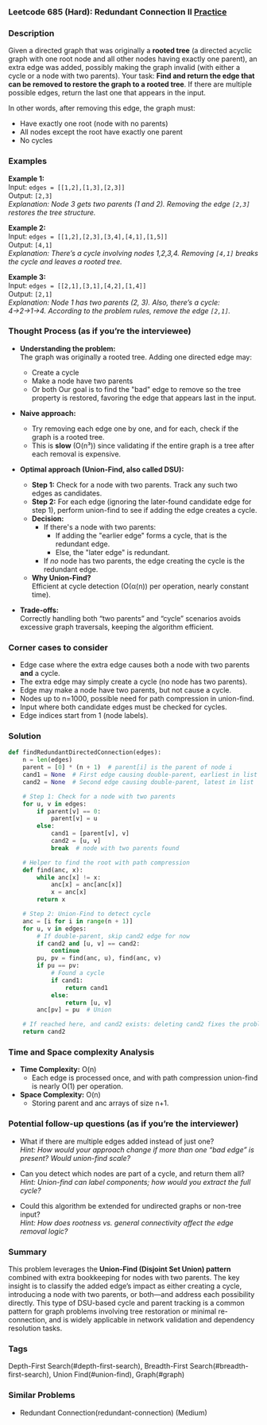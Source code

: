 ### Leetcode 685 (Hard): Redundant Connection II [Practice](https://leetcode.com/problems/redundant-connection-ii)

### Description  
Given a directed graph that was originally a **rooted tree** (a directed acyclic graph with one root node and all other nodes having exactly one parent), an extra edge was added, possibly making the graph invalid (with either a cycle or a node with two parents). Your task: **Find and return the edge that can be removed to restore the graph to a rooted tree**. If there are multiple possible edges, return the last one that appears in the input.

In other words, after removing this edge, the graph must:
- Have exactly one root (node with no parents)
- All nodes except the root have exactly one parent
- No cycles

### Examples  

**Example 1:**  
Input: `edges = [[1,2],[1,3],[2,3]]`  
Output: `[2,3]`  
*Explanation: Node 3 gets two parents (1 and 2). Removing the edge `[2,3]` restores the tree structure.*

**Example 2:**  
Input: `edges = [[1,2],[2,3],[3,4],[4,1],[1,5]]`  
Output: `[4,1]`  
*Explanation: There’s a cycle involving nodes 1,2,3,4. Removing `[4,1]` breaks the cycle and leaves a rooted tree.*

**Example 3:**  
Input: `edges = [[2,1],[3,1],[4,2],[1,4]]`  
Output: `[2,1]`  
*Explanation: Node 1 has two parents (2, 3). Also, there’s a cycle: 4→2→1→4. According to the problem rules, remove the edge `[2,1]`.*

### Thought Process (as if you’re the interviewee)

- **Understanding the problem:**  
  The graph was originally a rooted tree. Adding one directed edge may:
  - Create a cycle
  - Make a node have two parents
  - Or both
  Our goal is to find the "bad" edge to remove so the tree property is restored, favoring the edge that appears last in the input.

- **Naive approach:**
  - Try removing each edge one by one, and for each, check if the graph is a rooted tree.  
  - This is **slow** (O(n³)) since validating if the entire graph is a tree after each removal is expensive.

- **Optimal approach (Union-Find, also called DSU):**
  - **Step 1:** Check for a node with two parents. Track any such two edges as candidates.
  - **Step 2:** For each edge (ignoring the later-found candidate edge for step 1), perform union-find to see if adding the edge creates a cycle.
  - **Decision:**  
    - If there's a node with two parents:
      - If adding the "earlier edge" forms a cycle, that is the redundant edge.
      - Else, the "later edge" is redundant.
    - If *no* node has two parents, the edge creating the cycle is the redundant edge.
  - **Why Union-Find?**  
    Efficient at cycle detection (O(α(n)) per operation, nearly constant time).

- **Trade-offs:**  
  Correctly handling both “two parents” and “cycle” scenarios avoids excessive graph traversals, keeping the algorithm efficient.

### Corner cases to consider  
- Edge case where the extra edge causes both a node with two parents **and** a cycle.
- The extra edge may simply create a cycle (no node has two parents).
- Edge may make a node have two parents, but not cause a cycle.
- Nodes up to n=1000, possible need for path compression in union-find.
- Input where both candidate edges must be checked for cycles.
- Edge indices start from 1 (node labels).

### Solution

```python
def findRedundantDirectedConnection(edges):
    n = len(edges)
    parent = [0] * (n + 1)  # parent[i] is the parent of node i
    cand1 = None  # First edge causing double-parent, earliest in list
    cand2 = None  # Second edge causing double-parent, latest in list

    # Step 1: Check for a node with two parents
    for u, v in edges:
        if parent[v] == 0:
            parent[v] = u
        else:
            cand1 = [parent[v], v]
            cand2 = [u, v]
            break  # node with two parents found

    # Helper to find the root with path compression
    def find(anc, x):
        while anc[x] != x:
            anc[x] = anc[anc[x]]
            x = anc[x]
        return x

    # Step 2: Union-Find to detect cycle
    anc = [i for i in range(n + 1)]
    for u, v in edges:
        # If double-parent, skip cand2 edge for now
        if cand2 and [u, v] == cand2:
            continue
        pu, pv = find(anc, u), find(anc, v)
        if pu == pv:
            # Found a cycle
            if cand1:
                return cand1
            else:
                return [u, v]
        anc[pv] = pu  # Union

    # If reached here, and cand2 exists: deleting cand2 fixes the problem
    return cand2
```

### Time and Space complexity Analysis  

- **Time Complexity:** O(n)  
  - Each edge is processed once, and with path compression union-find is nearly O(1) per operation.
- **Space Complexity:** O(n)  
  - Storing parent and anc arrays of size n+1.

### Potential follow-up questions (as if you’re the interviewer)  

- What if there are multiple edges added instead of just one?  
  *Hint: How would your approach change if more than one “bad edge” is present? Would union-find scale?*

- Can you detect which nodes are part of a cycle, and return them all?  
  *Hint: Union-find can label components; how would you extract the full cycle?*

- Could this algorithm be extended for undirected graphs or non-tree input?  
  *Hint: How does rootness vs. general connectivity affect the edge removal logic?*

### Summary
This problem leverages the **Union-Find (Disjoint Set Union) pattern** combined with extra bookkeeping for nodes with two parents. The key insight is to classify the added edge’s impact as either creating a cycle, introducing a node with two parents, or both—and address each possibility directly. This type of DSU-based cycle and parent tracking is a common pattern for graph problems involving tree restoration or minimal re-connection, and is widely applicable in network validation and dependency resolution tasks.

### Tags
Depth-First Search(#depth-first-search), Breadth-First Search(#breadth-first-search), Union Find(#union-find), Graph(#graph)

### Similar Problems
- Redundant Connection(redundant-connection) (Medium)